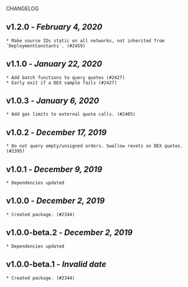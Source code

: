 <!--
changelogUtils.file is auto-generated using the monorepo-scripts package. Don't edit directly.
Edit the package's CHANGELOG.json file only.
-->

CHANGELOG

## v1.2.0 - _February 4, 2020_

    * Make source IDs static on all networks, not inherited from `DeploymentConstants`. (#2459)

## v1.1.0 - _January 22, 2020_

    * Add batch functions to query quotes (#2427)
    * Early exit if a DEX sample fails (#2427)

## v1.0.3 - _January 6, 2020_

    * Add gas limits to external quote calls. (#2405)

## v1.0.2 - _December 17, 2019_

    * Do not query empty/unsigned orders. Swallow revets on DEX quotes. (#2395)

## v1.0.1 - _December 9, 2019_

    * Dependencies updated

## v1.0.0 - _December 2, 2019_

    * Created package. (#2344)

## v1.0.0-beta.2 - _December 2, 2019_

    * Dependencies updated

## v1.0.0-beta.1 - _Invalid date_

    * Created package. (#2344)
